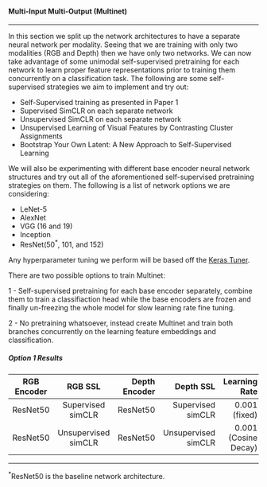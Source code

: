#### Multi-Input Multi-Output (Multinet)

---

In this section we split up the network architectures to have a separate neural 
network per modality. Seeing that we are training with only two modalities (RGB and Depth) 
then we have only two networks. We can now take advantage of some unimodal self-supervised pretraining 
for each network to learn proper feature representations prior to training them concurrently on a classification 
task. The following are some self-supervised strategies we aim to implement and try out:

- Self-Supervised training as presented in Paper 1
- Supervised SimCLR on each separate network
- Unsupervised SimCLR on each separate network
- Unsupervised Learning of Visual Features by Contrasting Cluster Assignments
- Bootstrap Your Own Latent: A New Approach to Self-Supervised Learning

We will also be experimenting with different base encoder neural network structures and try out all of the aforementioned 
self-supervised pretraining strategies on them. The following is a list of network options we are considering:

- LeNet-5
- AlexNet
- VGG (16 and 19)
- Inception
- ResNet(50<sup>*</sup>, 101, and 152)


Any hyperparameter tuning we perform will be based off the [Keras Tuner](https://www.tensorflow.org/tutorials/keras/keras_tuner).

There are two possible options to train Multinet:

1 - Self-supervised pretraining for each base encoder separately, combine them to train a classifiaction
head while the base encoders are frozen and finally un-freezing the whole model for slow learning rate
fine tuning.

2 - No pretraining whatsoever, instead create Multinet and train both branches concurrently on the
            learning feature embeddings and classification.

##### Option 1 Results
| RGB Encoder  | RGB SSL           | Depth Encoder|    Depth SSL      | Learning Rate       |Validation Accuracy |
| -------------|:-----------------:| ------------:|------------------:|--------------------:|-------------------:|
| ResNet50     | Supervised simCLR | ResNet50     |Supervised simCLR  |0.001 (fixed)        |         X%         |
| ResNet50     |Unsupervised simCLR| ResNet50     |Unsupervised simCLR|0.001 (Cosine Decay) |         X%         |

---
<sup>*</sup>ResNet50 is the baseline network architecture.